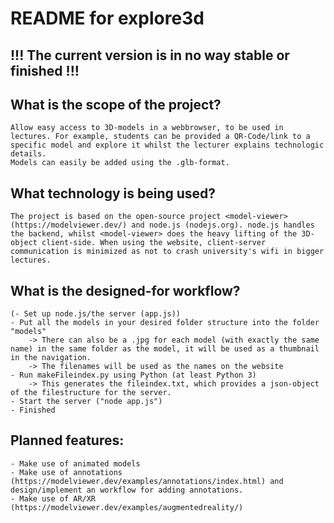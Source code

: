 # README for explore3d

## !!! The current version is in no way stable or finished !!!

## What is the scope of the project?
	Allow easy access to 3D-models in a webbrowser, to be used in lectures. For example, students can be provided a QR-Code/link to a specific model and explore it whilst the lecturer explains technologic details.
	Models can easily be added using the .glb-format. 

## What technology is being used?
	The project is based on the open-source project <model-viewer> (https://modelviewer.dev/) and node.js (nodejs.org). node.js handles the backend, whilst <model-viewer> does the heavy lifting of the 3D-object client-side. When using the website, client-server communication is minimized as not to crash university's wifi in bigger lectures.

## What is the designed-for workflow?
	(- Set up node.js/the server (app.js))
	- Put all the models in your desired folder structure into the folder "models"
		-> There can also be a .jpg for each model (with exactly the same name) in the same folder as the model, it will be used as a thumbnail in the navigation.
		-> The filenames will be used as the names on the website
	- Run makeFileindex.py using Python (at least Python 3)
		-> This generates the fileindex.txt, which provides a json-object of the filestructure for the server. 
	- Start the server ("node app.js")
	- Finished

## Planned features:
	- Make use of animated models
 	- Make use of annotations (https://modelviewer.dev/examples/annotations/index.html) and design/implement an workflow for adding annotations.
  	- Make use of AR/XR (https://modelviewer.dev/examples/augmentedreality/)
